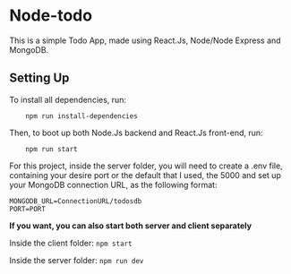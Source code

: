 # Node-todo

This is a simple Todo App, made using React.Js, Node/Node Express and MongoDB.

## Setting Up

To install all dependencies, run:

```
    npm run install-dependencies
```

Then, to boot up both Node.Js backend and React.Js front-end, run:

```
    npm run start
```

For this project, inside the server folder, you will need to create a .env file, containing your desire port or the default that I used, the 5000 and set up
your MongoDB connection URL, as the following format:
```
MONGODB_URL=ConnectionURL/todosdb
PORT=PORT
```

**If you want, you can also start both server and client separately**

Inside the client folder:
`npm start`

Inside the server folder:
`npm run dev`